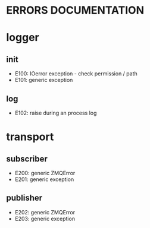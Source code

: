 ERRORS DOCUMENTATION
====================

# logger
## init
* E100: IOerror exception - check permission / path
* E101: generic exception

## log
* E102: raise during an process log

# transport
## subscriber
* E200: generic ZMQError
* E201: generic exception

## publisher
* E202: generic ZMQError
* E203: generic exception